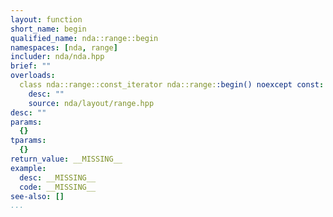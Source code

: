 ```yaml
---
layout: function
short_name: begin
qualified_name: nda::range::begin
namespaces: [nda, range]
includer: nda/nda.hpp
brief: ""
overloads:
  class nda::range::const_iterator nda::range::begin() noexcept const:
    desc: ""
    source: nda/layout/range.hpp
desc: ""
params:
  {}
tparams:
  {}
return_value: __MISSING__
example:
  desc: __MISSING__
  code: __MISSING__
see-also: []
...
```


